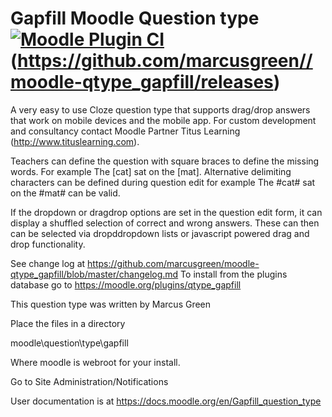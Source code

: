 # Gapfill Moodle Question type [![Moodle Plugin CI](https://github.com/marcusgreen/moodle-qtype_gapfill/actions/workflows/moodle-ci.yml/badge.svg)](https://github.com/marcusgreen/moodle-qtype_gapfill/actions/workflows/moodle-ci.yml) (https://github.com/marcusgreen//moodle-qtype_gapfill/releases)

A very easy to use Cloze question type that supports drag/drop answers that work on mobile devices and the mobile app. For custom development and consultancy contact Moodle Partner Titus Learning (http://www.tituslearning.com).

Teachers can define the question with square braces to define the missing words. For example The [cat] sat on the [mat].
Alternative delimiting characters can be defined during question edit for example The #cat# sat on the #mat# can be valid.

If the dropdown or dragdrop options are set in the question edit form, it can display a shuffled selection  of correct and
wrong answers. These can then can be selected via dropddropdown lists or javascript powered drag and drop functionality.

See change log at https://github.com/marcusgreen/moodle-qtype_gapfill/blob/master/changelog.md
To install from the plugins database go to https://moodle.org/plugins/qtype_gapfill

This question type was written by Marcus Green


Place the files in a directory

moodle\question\type\gapfill

Where moodle is webroot for your install.

Go to Site Administration/Notifications

User documentation is at https://docs.moodle.org/en/Gapfill_question_type
